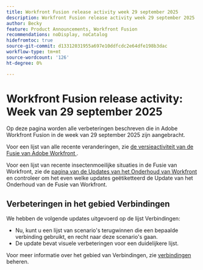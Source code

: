 ```yaml
---
title: Workfront Fusion release activity week 29 september 2025
description: Workfront Fusion release activity week 29 september 2025
author: Becky
feature: Product Announcements, Workfront Fusion
recommendations: noDisplay, noCatalog
hidefromtoc: true
source-git-commit: d13312031955a697e10ddfcdc2e64dfe198b3dac
workflow-type: tm+mt
source-wordcount: '126'
ht-degree: 0%

---
```


# Workfront Fusion release activity: Week van 29 september 2025

Op deze pagina worden alle verbeteringen beschreven die in Adobe Workfront Fusion in de week van 29 september 2025 zijn aangebracht.

Voor een lijst van alle recente veranderingen, zie [ de versieactiviteit van de Fusie van Adobe Workfront ](/help/workfront-fusion/fusion-product-releases/fusion-release-activity.md).

Voor een lijst van recente insectenmoeilijke situaties in de Fusie van Workfront, zie de [ pagina van de Updates van het Onderhoud van Workfront ](https://experienceleague.adobe.com/en/docs/workfront-known-issues/releases/current-updates) en controleer om het even welke updates geëtiketteerd de Update van het Onderhoud van de Fusie van Workfront.

## Verbeteringen in het gebied Verbindingen

We hebben de volgende updates uitgevoerd op de lijst Verbindingen:

* Nu, kunt u een lijst van scenario&#39;s terugwinnen die een bepaalde verbinding gebruikt, en recht naar deze scenario&#39;s gaan.
* De update bevat visuele verbeteringen voor een duidelijkere lijst.

Voor meer informatie over het gebied van Verbindingen, zie [ verbindingen ](/help/workfront-fusion/create-scenarios/connect-to-apps/manage-connections.md) beheren.



